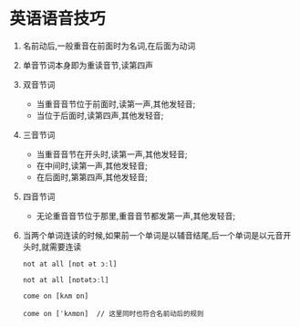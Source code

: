 # 英语语音技巧

1. 名前动后,一般重音在前面时为名词,在后面为动词

2. 单音节词本身即为重读音节,读第四声

3. 双音节词

   - 当重音音节位于前面时,读第一声,其他发轻音;
   - 当位于后面时,读第四声,其他发轻音;

4. 三音节词

   - 当重音音节在开头时,读第一声,其他发轻音;
   - 在中间时,读第一声,其他发轻音;
   - 在后面时,第第四声,其他发轻音;

5. 四音节词

   - 无论重音音节位于那里,重音音节都发第一声,其他发轻音;

6. 当两个单词连读的时候,如果前一个单词是以辅音结尾,后一个单词是以元音开头时,就需要连读

   ```
   not at all [nɒt ət ɔːl]

   not at all [nɒtətɔːl]

   come on [kʌm ɒn]

   come on [ˈkʌmɒn]  // 这里同时也符合名前动后的规则

   ```
